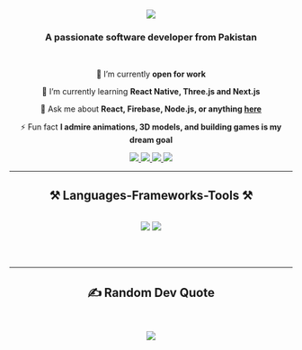 
<h1 align="center">
    <img src="https://readme-typing-svg.herokuapp.com/?font=Pacifico&size=40&center=true&vCenter=true&width=500&height=70&duration=4000&lines=Hi+There!+👋;+I'm+Shaban+Mughal!;" />
</h1>

<h3 align="center">A passionate software developer from Pakistan</h3>

<br/>

<div align="center">
 
 🔭  I’m currently **open for work**

 🌱 I’m currently learning **React Native, Three.js and Next.js**

 💬 Ask me about **React, Firebase, Node.js, or anything [here](https://github.com/ShabanMughal/ShabanMughal-dev/issues)**

 ⚡ Fun fact **I admire animations, 3D models, and building games is my dream goal**

</div>
 
<div align="center"> 
  <a href="mailto:thandermughal@gmail.com">
    <img src="https://img.shields.io/badge/Gmail-333333?style=for-the-badge&logo=gmail&logoColor=red" />
  </a>
  <a href="https://linkedin.com/in/shaban-mughal-27386a2a9" target="_blank">
    <img src="https://img.shields.io/badge/LinkedIn-0077B5?style=for-the-badge&logo=linkedin&logoColor=white" target="_blank" />
  </a>
  <a href="https://instagram.com/thunder_senpai_22" target="_blank">
     <img src="https://img.shields.io/badge/Instagram-E4405F?style=for-the-badge&logo=instagram&logoColor=white" target="_blank" />
  </a>
  <a href="https://thunder-portfolio.vercel.app/" target="_blank">
     <img src="https://img.shields.io/badge/Portfolio-FF5722?style=for-the-badge&logo=todoist&logoColor=white" target="_blank" />
  </a>
</div>

<hr/>

<h2 align="center">⚒️ Languages-Frameworks-Tools ⚒️</h2>
<br/>
<div align="center">
    <img src="https://skillicons.dev/icons?i=react,bootstrap,tailwind,nextjs,mui,html,css,vscode,github" />
    <img src="https://skillicons.dev/icons?i=scss,figma,git,ts,threejs,nodejs,javascript,firebase,mongodb,python,mysql" />
</div>

<br/><br/>

<hr/>
<h2 align="center"> ✍️ Random Dev Quote  </h2>
<br/>
<div align='center'>
    
![](https://quotes-github-readme.vercel.app/api?type=horizontal&theme=tokyonight)

</div>

<br/>


<br/>
